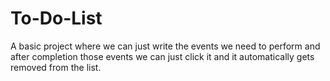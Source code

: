 # To-Do-List
A basic project where we can just write the events we need to perform and after completion those events we can just click it and it automatically gets removed from the list.
